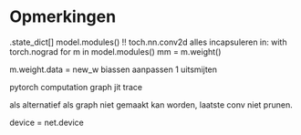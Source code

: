 # Opmerkingen

.state_dict[]
model.modules()   !!
toch.nn.conv2d
alles incapsuleren in: with torch.nograd
for m in model.modules()
	mm = m.weight()

m.weight.data = new_w
biassen aanpassen 1 uitsmijten

pytorch computation graph
jit trace

als alternatief als graph niet gemaakt kan worden, laatste conv niet prunen.

device = net.device